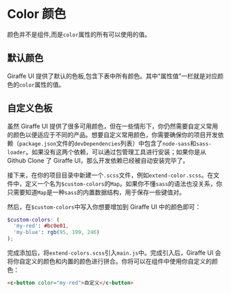# Color 颜色

颜色并不是组件,而是`color`属性的所有可以使用的值。

## 默认颜色

Giraffe UI 提供了默认的色板,包含下表中所有颜色。其中“属性值”一栏就是对应颜色的`color`属性的值。

<template>
  <table>
    <thead>
      <tr>
        <th class="centered">颜色名</th>
        <th class="centered">属性名</th>
        <th class="centered">颜色值</th>
        <th class="centered">预览</th>
      </tr>
    </thead>
    <tbody>
      <tr v-for="c in colors" :key="c.attrName">
        <td class="centered">{{ c.name }}</td>
        <td class="centered">{{ c.attrName }}</td>
        <td class="centered">{{ c.color }}</td>
        <td class="centered">
          <colorSquare :color=c.color />
        </td>
      </tr>
    </tbody>
  </table>
</template>

<script>
  export default {
    data: () => ({
      colors: [
        {
          name: '红色',
          attrName: 'red',
          color: '#f44336',
        },
        {
          name: '危险色',
          attrName: 'danger',
          color: '#dc3545',
        },
        {
          name: '绿色',
          attrName: 'green',
          color: '#4caf50',
        },
        {
          name: '成功色',
          attrName: 'success',
          color: '#8bc34a',
        },
        {
          name: '蓝绿色',
          attrName: 'teal',
          color: '#20c997',
        },
        {
          name: '青色',
          attrName: 'cyan',
          color: '#17a2b8',
        },
        {
          name: '蓝色',
          attrName: 'blue',
          color: '#2196f3',
        },
        {
          name: '信息色',
          attrName: 'info',
          color: '#03a9f4',
        },
        {
          name: '靛蓝色',
          attrName: 'indigo',
          color: '#3f51b5',
        },
        {
          name: '紫色',
          attrName: 'purple',
          color: '#9c27b0',
        },
        {
          name: '主要色',
          attrName: 'primary',
          color: '#673ab7',
        },
        {
          name: '粉色',
          attrName: 'pink',
          color: '#e83e8c',
        },
        {
          name: '替代粉',
          attrName: 'pink-alt',
          color: '#ff4081',
        },
        {
          name: '柠檬色',
          attrName: 'lime',
          color: '#eeff41',
        },
        {
          name: '黄色',
          attrName: 'yellow',
          color: '#ffeb3b',
        },
        {
          name: '琥珀色',
          attrName: 'amber',
          color: '#ffc107',
        },
        {
          name: '警告色',
          attrName: 'warning',
          color: '#ff9800',
        },
        {
          name: '棕色',
          attrName: 'brown',
          color: '#795548',
        },
      ]
    })
  }
</script>

<style scoped>
  .centered {
    text-align: center;
  }
</style>


## 自定义色板

虽然 Giraffe UI 提供了很多可用颜色，但在一些情形下，你仍然需要自定义常用的颜色以便适应于不同的产品。想要自定义常用颜色，你需要确保你的项目开发依赖（`package.json`文件的`devDependencies`列表）中包含了`node-sass`和`sass-loader`。如果没有这两个依赖，可以通过包管理工具进行安装；如果你是从 Github Clone 了 Giraffe UI，那么开发依赖已经被自动安装完毕了。

接下来，在你的项目目录中新建一个`.scss`文件，例如`extend-color.scss`。在文件中，定义一个名为`$custom-colors`的`Map`。如果你不懂`sass`的语法也没关系，你只需要知道`Map`是一种`sass`的内置数据结构，用于保存一些键值对。

然后，在`$custom-colors`中写入你想要增加到 Giraffe UI 中的颜色即可：

```scss
$custom-colors: (
  'my-red': #bc0e01,
  'my-blue': rgb(95, 199, 246)
);
```

完成添加后，将`extend-colors.scss`引入`main.js`中。完成引入后，Giraffe UI 会将你自定义的颜色和内置的颜色进行拼合。你将可以在组件中使用你自定义的颜色：

```html
<c-button color="my-red">自定义</c-button>
```